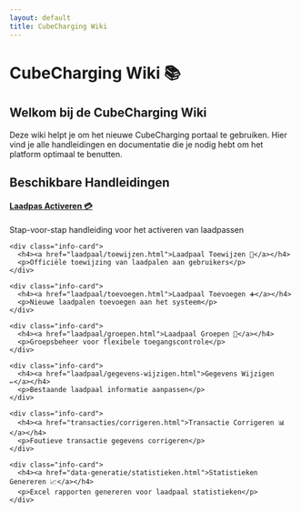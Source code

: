 ```yaml
---
layout: default
title: CubeCharging Wiki
---
```


# CubeCharging Wiki 📚

<div class="content-section">
  <h2>Welkom bij de CubeCharging Wiki</h2>
  <p>Deze wiki helpt je om het nieuwe CubeCharging portaal te gebruiken. Hier vind je alle handleidingen en documentatie die je nodig hebt om het platform optimaal te benutten.</p>
</div>

<div class="content-section">
  <h2>Beschikbare Handleidingen</h2>
  
  <div class="info-grid">
    <div class="info-card">
      <h4><a href="laadpas/activeren.html">Laadpas Activeren 💳</a></h4>
      <p>Stap-voor-stap handleiding voor het activeren van laadpassen</p>
    </div>
    
    <div class="info-card">
      <h4><a href="laadpaal/toewijzen.html">Laadpaal Toewijzen 🔌</a></h4>
      <p>Officiële toewijzing van laadpalen aan gebruikers</p>
    </div>
    
    <div class="info-card">
      <h4><a href="laadpaal/toevoegen.html">Laadpaal Toevoegen ➕</a></h4>
      <p>Nieuwe laadpalen toevoegen aan het systeem</p>
    </div>
    
    <div class="info-card">
      <h4><a href="laadpaal/groepen.html">Laadpaal Groepen 👥</a></h4>
      <p>Groepsbeheer voor flexibele toegangscontrole</p>
    </div>
    
    <div class="info-card">
      <h4><a href="laadpaal/gegevens-wijzigen.html">Gegevens Wijzigen ✏️</a></h4>
      <p>Bestaande laadpaal informatie aanpassen</p>
    </div>
    
    <div class="info-card">
      <h4><a href="transacties/corrigeren.html">Transactie Corrigeren 📊</a></h4>
      <p>Foutieve transactie gegevens corrigeren</p>
    </div>
    
    <div class="info-card">
      <h4><a href="data-generatie/statistieken.html">Statistieken Genereren 📈</a></h4>
      <p>Excel rapporten genereren voor laadpaal statistieken</p>
    </div>
  </div>
</div>